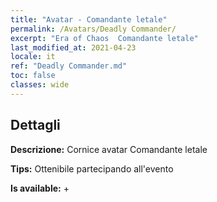 ```yaml
---
title: "Avatar - Comandante letale"
permalink: /Avatars/Deadly Commander/
excerpt: "Era of Chaos  Comandante letale"
last_modified_at: 2021-04-23
locale: it
ref: "Deadly Commander.md"
toc: false
classes: wide
---
```

## Dettagli

 **Descrizione:** Cornice avatar Comandante letale 

 **Tips:** Ottenibile partecipando all'evento 

 **Is available:**  + 

